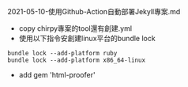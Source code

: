 2021-05-10-使用Github-Action自動部署Jekyll專案.md
- copy chirpy專案的tool還有創建.yml
- 使用以下指令安創建linux平台的bundle lock
```
bundle lock --add-platform ruby
bundle lock --add-platform x86_64-linux
```
- add gem 'html-proofer'